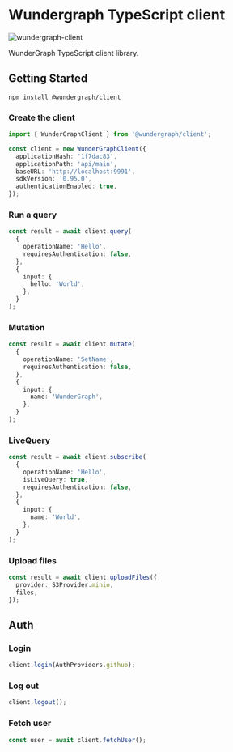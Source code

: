 # Wundergraph TypeScript client

![wundergraph-client](https://img.shields.io/npm/v/@wundergraph/client.svg)

WunderGraph TypeScript client library.

## Getting Started

```shell
npm install @wundergraph/client
```

### Create the client

```ts
import { WunderGraphClient } from '@wundergraph/client';

const client = new WunderGraphClient({
  applicationHash: '1f7dac83',
  applicationPath: 'api/main',
  baseURL: 'http://localhost:9991',
  sdkVersion: '0.95.0',
  authenticationEnabled: true,
});
```

### Run a query

```ts
const result = await client.query(
  {
    operationName: 'Hello',
    requiresAuthentication: false,
  },
  {
    input: {
      hello: 'World',
    },
  }
);
```

### Mutation

```ts
const result = await client.mutate(
  {
    operationName: 'SetName',
    requiresAuthentication: false,
  },
  {
    input: {
      name: 'WunderGraph',
    },
  }
);
```

### LiveQuery

```ts
const result = await client.subscribe(
  {
    operationName: 'Hello',
    isLiveQuery: true,
    requiresAuthentication: false,
  },
  {
    input: {
      name: 'World',
    },
  }
);
```

### Upload files

```ts
const result = await client.uploadFiles({
  provider: S3Provider.minio,
  files,
});
```

## Auth

### Login

```ts
client.login(AuthProviders.github);
```

### Log out

```ts
client.logout();
```

### Fetch user

```ts
const user = await client.fetchUser();
```
